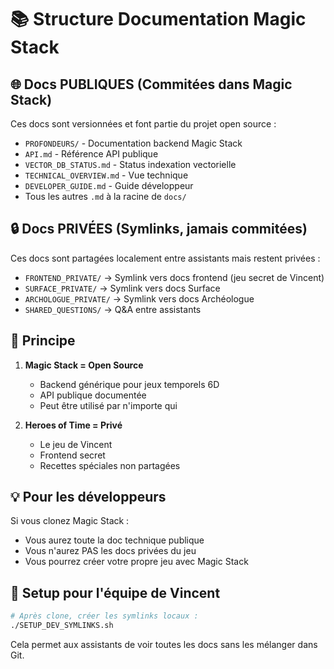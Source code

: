 # 📚 Structure Documentation Magic Stack

## 🌐 Docs PUBLIQUES (Commitées dans Magic Stack)

Ces docs sont versionnées et font partie du projet open source :

- `PROFONDEURS/` - Documentation backend Magic Stack
- `API.md` - Référence API publique
- `VECTOR_DB_STATUS.md` - Status indexation vectorielle
- `TECHNICAL_OVERVIEW.md` - Vue technique
- `DEVELOPER_GUIDE.md` - Guide développeur
- Tous les autres `.md` à la racine de `docs/`

## 🔒 Docs PRIVÉES (Symlinks, jamais commitées)

Ces docs sont partagées localement entre assistants mais restent privées :

- `FRONTEND_PRIVATE/` → Symlink vers docs frontend (jeu secret de Vincent)
- `SURFACE_PRIVATE/` → Symlink vers docs Surface
- `ARCHOLOGUE_PRIVATE/` → Symlink vers docs Archéologue
- `SHARED_QUESTIONS/` → Q&A entre assistants

## 🎯 Principe

1. **Magic Stack = Open Source**
   - Backend générique pour jeux temporels 6D
   - API publique documentée
   - Peut être utilisé par n'importe qui

2. **Heroes of Time = Privé**
   - Le jeu de Vincent
   - Frontend secret
   - Recettes spéciales non partagées

## 💡 Pour les développeurs

Si vous clonez Magic Stack :
- Vous aurez toute la doc technique publique
- Vous n'aurez PAS les docs privées du jeu
- Vous pourrez créer votre propre jeu avec Magic Stack

## 🔧 Setup pour l'équipe de Vincent

```bash
# Après clone, créer les symlinks locaux :
./SETUP_DEV_SYMLINKS.sh
```

Cela permet aux assistants de voir toutes les docs sans les mélanger dans Git.
